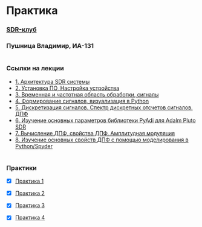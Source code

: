 # Практика
### [SDR-клуб](https://humble-ballcap-e09.notion.site/SDR-club-f287720eb5e14e49aa593d183268906b)     
### Пушница Владимир,   ИА-131
#

### Ссылки на лекции
+ [1. Архитектура SDR системы](https://www.notion.so/1-SDR-bf05fc1219da419d88d15f950007c08d?pvs=21) 
+ [2. Установка ПО, Настройка устройства](https://www.notion.so/2-84a9d15f81834c58a86af70a76991cec?pvs=21)
+ [3. Временная и частотная область обработки, сигналы](https://www.notion.so/3-022075c5872a478a986df83e3e5dd6dd?pvs=21)
+ [4. Формирование сигналов, визуализация в Python](https://www.notion.so/4-Python-5f78caed6b4c4d919115c5489dd4ffae?pvs=21)
+ [5. Дискретизация сигналов. Спектр дискретных отсчетов сигналов. ДПФ](https://humble-ballcap-e09.notion.site/5-5f9904dc31f747379b47610a5625be65)
+ [6. Изучение основных параметров библиотеки PyAdi для Adalm Pluto SDR](https://humble-ballcap-e09.notion.site/6-PyAdi-Adalm-Pluto-SDR-7dabe605bb7243e3b8cb02ff208ca2bf)   
+ [7. Вычисление ДПФ, свойства ДПФ. Амплитудная модуляция](https://humble-ballcap-e09.notion.site/7-0ee2669e5e8144f39ed11d8455609fc2)
+ [8. Изучение основных свойств ДПФ с помощью моделирования в  Python/Spyder](https://humble-ballcap-e09.notion.site/8-Python-Spyder-c8f1d4266bd0468caadda311c2e6f812)
#

### Практики
- [x] [Практика 1](./Lecture1%20(13.09))  
- [x] [Практика 2](./Lecture2%20(20.09))  
- [x] [Практика 3](./Lecture3%20(27.09)) 
- [x] [Практика 4](./Lecture4%20(4.10))



[//]: <> (https://img.shields.io/badge/In%20progress-grey.svg)
[//]: <> (https://img.shields.io/badge/Done-green.svg)
